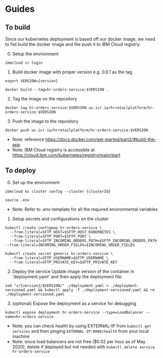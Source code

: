 # Guides
## To build
Since our kubernetes deployment is based off our docker image, we need to fist build the docker image and the push it to IBM Cloud registry.

0. Setup the environment
```
ibmcloud cr login
```

1. Build docker image with proper version e.g. 0.0.1 as the tag
```
export VERSION={version}
```
```
docker build --tag=hr-orders-service:$VERSION .
```

2. Tag the image on the repository
```
docker tag hr-orders-service:$VERSION us.icr.io/hrretailplatform/hr-orders-service:$VERSION
```

3. Push the image to the repository
```
docker push us.icr.io/hrretailplatform/hr-orders-service:$VERSION
```

- Note: reference https://docs.docker.com/get-started/part2/#build-the-app
- Note: IBM Cloud registry is accessible at https://cloud.ibm.com/kubernetes/registry/main/start

## To deploy
0. Set up the environment
```
ibmcloud ks cluster config --cluster {clusterId}
```
```
source .env
```
- Note: Refer to .env-template for all the required environmental variables

1. Setup secrets and configurations on the cluster
```
kubectl create configmap hr-orders-service \
  --from-literal=SFTP_HOST=$SFTP_HOST_KUBERNETES \
  --from-literal=SFTP_PORT=$SFTP_PORT \
  --from-literal=SFTP_INCOMING_ORDERS_PATH=$SFTP_INCOMING_ORDERS_PATH --from-literal=INCOMING_ORDER_FIELDS=$INCOMING_ORDER_FIELDS
```
```
kubectl create secret generic hr-orders-service \
  --from-literal=SFTP_USERNAME=$SFTP_USERNAME \
  --from-literal=SFTP_PRIVATE_KEY=$SFTP_PRIVATE_KEY
```

2. Deploy the service
Update image version of the container in 'deployment.yaml' and then apply the deployment file:
```
sed "s/{version}/$VERSION/" ./deployment.yaml > ./deployment-versioned.yaml && kubectl apply -f ./deployment-versioned.yaml && rm ./deployment-versioned.yaml
```

3. (optional) Expose the deployment as a service for debugging
```
kubectl expose deployment hr-orders-service --type=LoadBalancer --name=hr-orders-service
```
- Note: you can check health by using EXTERNAL-IP from `kubectl get services` and then pinging `EXTERNAL-IP:8080/health` from your local machine
- Note: since load balancers are not free ($0.02 per hour as of May 2020), delete if deployed but not needed with `kubectl delete service hr-orders-service `